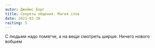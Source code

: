 ```yaml
---
autor: Джеймс Борг
title: Секреты общения. Магия слов
date: 2021-03-30
raiting: 5
---
```

С людьми надо помягче, а на вещи смотреть ширше. Ничего нового вобшем